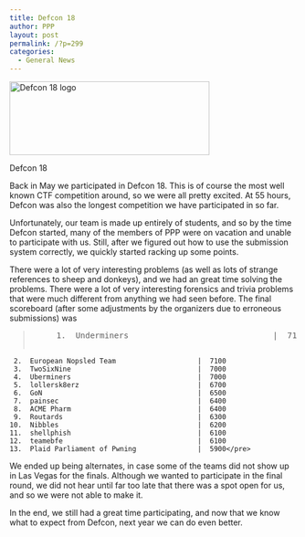 ```yaml
---
title: Defcon 18
author: PPP
layout: post
permalink: /?p=299
categories:
  - General News
---
```

<div id="attachment_300" style="width: 360px" class="wp-caption aligncenter">
  <img class="size-full wp-image-300" title="defcon-18" src="http://ppp.cylab.cmu.edu/wordpress/wp-content/uploads/2010/09/defcon-18-logo-wide.png" alt="Defcon 18 logo" width="350" height="129" />
  
  <p class="wp-caption-text">
    Defcon 18
  </p>
</div>

Back in May we participated in Defcon 18. This is of course the most well known CTF competition around, so we were all pretty excited. At 55 hours, Defcon was also the longest competition we have participated in so far.

Unfortunately, our team is made up entirely of students, and so by the time Defcon started, many of the members of PPP were on vacation and unable to participate with us. Still, after we figured out how to use the submission system correctly, we quickly started racking up some points.

There were a lot of very interesting problems (as well as lots of strange references to sheep and donkeys), and we had an great time solving the problems. There were a lot of very interesting forensics and trivia problems that were much different from anything we had seen before. The final scoreboard (after some adjustments by the organizers due to erroneous submissions) was

> <pre>     1.  Underminers                              |  7100
     2.  European Nopsled Team                    |  7100
     3.  TwoSixNine                               |  7000
     4.  Uberminers                               |  7000
     5.  lollersk8erz                             |  6700
     6.  GoN                                      |  6500
     7.  painsec                                  |  6400
     8.  ACME Pharm                               |  6400
     9.  Routards                                 |  6300
    10.  Nibbles                                  |  6200
    11.  shellphish                               |  6100
    12.  teamebfe                                 |  6100
    13.  Plaid Parliament of Pwning               |  5900</pre>

<p style="text-align: left;">
  We ended up being alternates, in case some of the teams did not show up in Las Vegas for the finals. Although we wanted to participate in the final round, we did not hear until far too late that there was a spot open for us, and so we were not able to make it.
</p>

<p style="text-align: left;">
  In the end, we still had a great time participating, and now that we know what to expect from Defcon, next year we can do even better.
</p>
